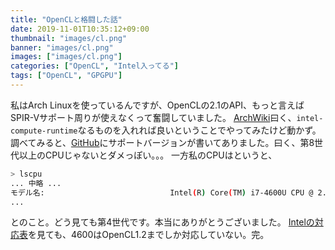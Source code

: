 ```yaml
---
title: "OpenCLと格闘した話"
date: 2019-11-01T10:35:12+09:00
thumbnail: "images/cl.png"
banner: "images/cl.png"
images: ["images/cl.png"]
categories: ["OpenCL", "Intel入ってる"]
tags: ["OpenCL", "GPGPU"]
---
```


私はArch Linuxを使っているんですが、OpenCLの2.1のAPI、もっと言えばSPIR-Vサポート周りが使えなくって奮闘していました。
[ArchWiki](https://wiki.archlinux.jp/index.php/GPGPU)曰く、`intel-compute-runtime`なるものを入れれば良いということでやってみたけど動かず。
調べてみると、[GitHub](https://github.com/intel/compute-runtime)にサポートバージョンが書いてありました。曰く、第8世代以上のCPUじゃないとダメっぽい。。。
一方私のCPUはというと、
```bash
> lscpu
... 中略 ...
モデル名:                            Intel(R) Core(TM) i7-4600U CPU @ 2.10GHz
...
```
とのこと。どう見ても第4世代です。本当にありがとうございました。
[Intelの対応表](https://www.intel.co.jp/content/www/jp/ja/support/articles/000005524/graphics-drivers.html)を見ても、4600はOpenCL1.2までしか対応していない。完。
